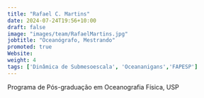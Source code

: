 ```yaml
---
title: "Rafael C. Martins"
date: 2024-07-24T19:56+10:00
draft: false
image: "images/team/RafaelMartins.jpg"
jobtitle: "Oceanógrafo, Mestrando"
promoted: true
Website: 
weight: 4
tags: ['Dinâmica de Submesoescala', 'Oceananigans','FAPESP']
---
```



Programa de Pós-graduação em Oceanografia Física, USP
                                          